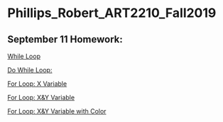# Phillips_Robert_ART2210_Fall2019 
## September 11 Homework:

<div align=left>

[While Loop](https://rmphill0210.github.io/Personal/Phillips_Robert_Art2210_Sept11_Fall2019/While/Ellipses.html)

[Do While Loop:]()

[For Loop: X Variable]()

[For Loop: X&Y Variable]()

[For Loop: X&Y Variable with Color]()